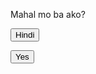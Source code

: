 <body>

<div class="wrapper">

<p id="question">Mahal mo ba ako?</p>

<div class="container"> <button class="btn" id="hindi">Hindi</button>

<button class="btn" id="yes">Yes</button>

</div>

</div>

</body>

<script>

const noBtn = document.getElementById('hindi');

const yesBtn = document.getElementById('yes');

const ques= document.getElementById('question");

noBtn.addEventListener("click", ()=>{

let rand Math.floor(Math.random() (see - 100) + 1);

let rand2 = Math.floor(Math.random() (-308 - 100) + 1); noBtn.style.transform="translate("+rand+"px, "+rand2+"px)";

yesBtn.addEventListener("click", ()->{

ques.innerHTML = "I love you too mark"

})

</script> </html>
